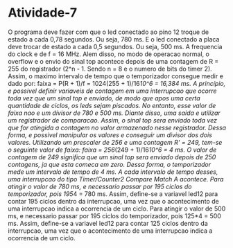 # Atividade-7
O programa deve fazer com que o led conectado ao pino 12 troque de estado a cada 0,78 segundos. Ou seja, 780 ms. E o led conectado a placa deve trocar de estado a cada 0,5 segundos. Ou seja, 500 ms. A frequencia do clock e de f = 16 MHz. Alem disso, no modo de operacao normal, o overflow e o envio do sinal top acontece depois de uma contagem de R = 255 do registrador (2^n - 1. Sendo n = 8 e o numero de bits do timer 2). Assim, o maximo intervalo de tempo que o temporizador consegue medir e dado por: faixa = P(R + 1)/f = 1024(255 + 1)/16*10^6 = 16,384 ms.  A princípio, e possivel definir variaveis de contagem em uma interrupcao que ocorre toda vez que um sinal top e enviado, de modo que apos uma certa quantidade de ciclos, os leds sejam piscados. No entanto, esse valor de faixa nao e um divisor de 780 e 500 ms. Diante disso, uma saida e utilizar um registrador de comparacao. Assim, o sinal top sera enviado toda vez que for atingida a contagem no valor armazenado nesse registrador. Dessa forma, e possivel manipular os valores e conseguir um divisor dos dois valores.  Utilizando um prescaler de 256 e uma contagem R' = 249, tem-se o seguinte valor de faixa: faixa = 256*(249 + 1)/16*10^6 = 4 ms.  O valor de contagem de 249 significa que um sinal top sera enviado depois de 250 contagens, ja que esta comeca em zero.  Dessa forma, o temporizador mede um intervalo de tempo de 4 ms. A cada intervalo de tempo desses, uma interrupcao do tipo Timer/Counter2 Compare Match A acontece.  Para atingir o valor de 780 ms, e necessario passar por 195 ciclos do temporizador, pois 195*4 = 780 ms. Assim, define-se a variavel led12 para contar 195 ciclos dentro da interrupcao, uma vez que o acontecimento de uma interrupcao indica a ocorrencia de um ciclo. Para atingir o valor de 500 ms, e necessario passar por 195 ciclos do temporizador, pois 125*4 = 500 ms. Assim, define-se a variavel led12 para contar 125 ciclos dentro da interrupcao, uma vez que o acontecimento de uma interrupcao indica a ocorrencia de um ciclo.
